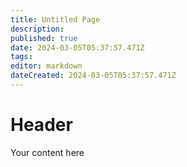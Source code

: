 ```yaml
---
title: Untitled Page
description: 
published: true
date: 2024-03-05T05:37:57.471Z
tags: 
editor: markdown
dateCreated: 2024-03-05T05:37:57.471Z
---
```


# Header
Your content here